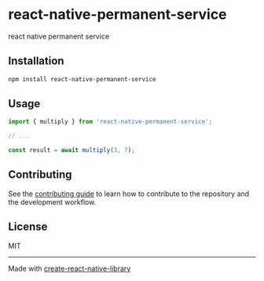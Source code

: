 # react-native-permanent-service

react native permanent service

## Installation

```sh
npm install react-native-permanent-service
```

## Usage

```js
import { multiply } from 'react-native-permanent-service';

// ...

const result = await multiply(3, 7);
```

## Contributing

See the [contributing guide](CONTRIBUTING.md) to learn how to contribute to the repository and the development workflow.

## License

MIT

---

Made with [create-react-native-library](https://github.com/callstack/react-native-builder-bob)
